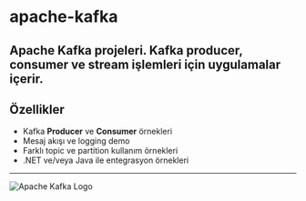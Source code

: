 # apache-kafka
Apache Kafka projeleri. Kafka producer, consumer ve stream işlemleri için uygulamalar içerir.
---

## Özellikler

- Kafka **Producer** ve **Consumer** örnekleri
- Mesaj akışı ve logging demo
- Farklı topic ve partition kullanım örnekleri
- .NET ve/veya Java ile entegrasyon örnekleri

---
![Apache Kafka Logo](https://encrypted-tbn0.gstatic.com/images?q=tbn:ANd9GcTDCsnH-LecjXUO0ujaEgMSALxOVGEf_7KSZA&s)
